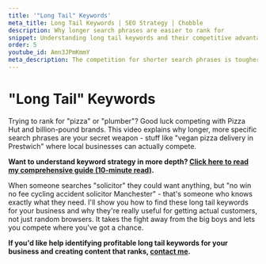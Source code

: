 ```yaml
---
title: '"Long Tail" Keywords'
meta_title: Long Tail Keywords | SEO Strategy | Chobble
description: Why longer search phrases are easier to rank for
snippet: Understanding long tail keywords and their competitive advantages
order: 5
youtube_id: Amn3JPmKmmY
meta_description: The competition for shorter search phrases is tougher than for longer ones - learn about long tail keywords for your website content
---
```


# "Long Tail" Keywords

Trying to rank for "pizza" or "plumber"? Good luck competing with Pizza Hut and billion-pound brands. This video explains why longer, more specific search phrases are your secret weapon - stuff like "vegan pizza delivery in Prestwich" where local businesses can actually compete.

**Want to understand keyword strategy in more depth? [Click here to read my comprehensive guide (10-minute read)](/guides/keywords-and-keyword-stuffing/).**

When someone searches "solicitor" they could want anything, but "no win no fee cycling accident solicitor Manchester" - that's someone who knows exactly what they need. I'll show you how to find these long tail keywords for your business and why they're really useful for getting actual customers, not just random browsers. It takes the fight away from the big boys and lets you compete where you've got a chance.

**If you'd like help identifying profitable long tail keywords for your business and creating content that ranks, [contact me](/contact/).**
